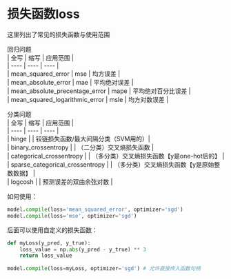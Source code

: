 # 损失函数loss
这里列出了常见的损失函数与使用范围

回归问题  
| 全写 | 缩写 | 应用范围 |  
| ---- | ---- | ---- |  
| mean_squared_error | mse | 均方误差 |  
| mean_absolute_error | mae | 平均绝对误差 |   
| mean_absolute_precentage_error | mape | 平均绝对百分比误差 |  
| mean_squared_logarithmic_error | msle | 均方对数误差 |  


分类问题  
| 全写 | 缩写 | 应用范围 |  
| ---- | ---- | ---- |  
| hinge | | 铰链损失函数/最大间隔分类（SVM用的）|  
| binary_crossentropy | | （二分类）交叉熵损失函数 |  
| categorical_crossentropy | | （多分类）交叉熵损失函数【y是one-hot后的】 |  
| sparse_categorical_crossentropy | | （多分类）交叉熵损失函数【y是原始整数数据】 |  
| logcosh | | 预测误差的双曲余弦对数 |  


如何使用：  
```python
model.compile(loss='mean_squared_error', optimizer='sgd')  
model.compile(loss='mse', optimizer='sgd')  
```

后面可以使用自定义的损失函数：  
```python
def myLoss(y_pred, y_true):
    loss_value = np.abs(y_pred - y_true) ** 3  
    return loss_value
    
model.compile(loss=myLoss, optimizer='sgd') # 允许直接传入函数句柄 
```


